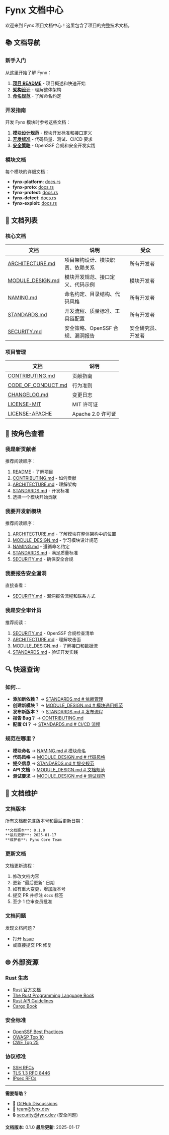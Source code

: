 # Fynx 文档中心

欢迎来到 Fynx 项目文档中心！这里包含了项目的完整技术文档。

## 📚 文档导航

### 新手入门

从这里开始了解 Fynx：

1. **[项目 README](../README.md)** - 项目概述和快速开始
2. **[架构设计](ARCHITECTURE.md)** - 理解整体架构
3. **[命名规范](NAMING.md)** - 了解命名约定

### 开发指南

开发 Fynx 模块时参考这些文档：

1. **[模块设计规范](MODULE_DESIGN.md)** - 模块开发标准和接口定义
2. **[开发标准](STANDARDS.md)** - 代码质量、测试、CI/CD 要求
3. **[安全策略](SECURITY.md)** - OpenSSF 合规和安全开发实践

### 模块文档

每个模块的详细文档：

- **fynx-platform**: [docs.rs](https://docs.rs/fynx-platform)
- **fynx-proto**: [docs.rs](https://docs.rs/fynx-proto)
- **fynx-protect**: [docs.rs](https://docs.rs/fynx-protect)
- **fynx-detect**: [docs.rs](https://docs.rs/fynx-detect)
- **fynx-exploit**: [docs.rs](https://docs.rs/fynx-exploit)

## 📖 文档列表

### 核心文档

| 文档 | 说明 | 受众 |
|------|------|------|
| [ARCHITECTURE.md](ARCHITECTURE.md) | 项目架构设计、模块职责、依赖关系 | 所有开发者 |
| [MODULE_DESIGN.md](MODULE_DESIGN.md) | 模块开发规范、接口定义、代码示例 | 模块开发者 |
| [NAMING.md](NAMING.md) | 命名约定、目录结构、代码风格 | 所有开发者 |
| [STANDARDS.md](STANDARDS.md) | 开发流程、质量标准、工具链配置 | 所有开发者 |
| [SECURITY.md](SECURITY.md) | 安全策略、OpenSSF 合规、漏洞报告 | 安全研究员、开发者 |

### 项目管理

| 文档 | 说明 |
|------|------|
| [CONTRIBUTING.md](../CONTRIBUTING.md) | 贡献指南 |
| [CODE_OF_CONDUCT.md](../CODE_OF_CONDUCT.md) | 行为准则 |
| [CHANGELOG.md](../CHANGELOG.md) | 变更日志 |
| [LICENSE-MIT](../LICENSE-MIT) | MIT 许可证 |
| [LICENSE-APACHE](../LICENSE-APACHE) | Apache 2.0 许可证 |

## 🎯 按角色查看

### 我是新贡献者

推荐阅读顺序：

1. [README](../README.md) - 了解项目
2. [CONTRIBUTING.md](../CONTRIBUTING.md) - 如何贡献
3. [ARCHITECTURE.md](ARCHITECTURE.md) - 理解架构
4. [STANDARDS.md](STANDARDS.md) - 开发标准
5. 选择一个模块开始贡献

### 我要开发新模块

推荐阅读顺序：

1. [ARCHITECTURE.md](ARCHITECTURE.md) - 了解模块在整体架构中的位置
2. [MODULE_DESIGN.md](MODULE_DESIGN.md) - 学习模块设计规范
3. [NAMING.md](NAMING.md) - 遵循命名约定
4. [STANDARDS.md](STANDARDS.md) - 满足质量标准
5. [SECURITY.md](SECURITY.md) - 确保安全合规

### 我要报告安全漏洞

直接查看：

- [SECURITY.md](SECURITY.md) - 漏洞报告流程和联系方式

### 我是安全审计员

推荐阅读：

1. [SECURITY.md](SECURITY.md) - OpenSSF 合规检查清单
2. [ARCHITECTURE.md](ARCHITECTURE.md) - 理解攻击面
3. [MODULE_DESIGN.md](MODULE_DESIGN.md) - 了解接口和数据流
4. [STANDARDS.md](STANDARDS.md) - 验证开发实践

## 🔍 快速查询

### 如何...

- **添加新依赖？** → [STANDARDS.md # 依赖管理](STANDARDS.md#依赖管理)
- **创建新模块？** → [MODULE_DESIGN.md # 模块通用规范](MODULE_DESIGN.md#模块通用规范)
- **发布新版本？** → [STANDARDS.md # 发布流程](STANDARDS.md#发布流程)
- **报告 Bug？** → [CONTRIBUTING.md](../CONTRIBUTING.md)
- **配置 CI？** → [STANDARDS.md # CI/CD 流程](STANDARDS.md#cicd-流程)

### 规范在哪里？

- **模块命名** → [NAMING.md # 模块命名](NAMING.md#模块命名)
- **代码风格** → [MODULE_DESIGN.md # 代码风格](MODULE_DESIGN.md#代码风格)
- **提交信息** → [STANDARDS.md # 提交规范](STANDARDS.md#提交规范)
- **API 文档** → [MODULE_DESIGN.md # 文档规范](MODULE_DESIGN.md#文档规范)
- **测试要求** → [MODULE_DESIGN.md # 测试规范](MODULE_DESIGN.md#测试规范)

## 📝 文档维护

### 文档版本

所有文档都包含版本号和最后更新日期：

```markdown
**文档版本**: 0.1.0
**最后更新**: 2025-01-17
**维护者**: Fynx Core Team
```

### 更新文档

文档更新流程：

1. 修改文档内容
2. 更新 "最后更新" 日期
3. 如有重大变更，增加版本号
4. 提交 PR 并标注 `docs` 标签
5. 至少 1 位审查员批准

### 文档问题

发现文档问题？

- 打开 [Issue](https://github.com/<org>/fynx/issues/new?labels=documentation)
- 或直接提交 PR 修复

## 🌐 外部资源

### Rust 生态

- [Rust 官方文档](https://doc.rust-lang.org/)
- [The Rust Programming Language Book](https://doc.rust-lang.org/book/)
- [Rust API Guidelines](https://rust-lang.github.io/api-guidelines/)
- [Cargo Book](https://doc.rust-lang.org/cargo/)

### 安全标准

- [OpenSSF Best Practices](https://bestpractices.coreinfrastructure.org/)
- [OWASP Top 10](https://owasp.org/www-project-top-ten/)
- [CWE Top 25](https://cwe.mitre.org/top25/)

### 协议标准

- [SSH RFCs](https://www.rfc-editor.org/search/rfc_search_detail.php?title=ssh)
- [TLS 1.3 RFC 8446](https://datatracker.ietf.org/doc/html/rfc8446)
- [IPsec RFCs](https://www.rfc-editor.org/search/rfc_search_detail.php?title=ipsec)

---

**需要帮助？**

- 💬 [GitHub Discussions](https://github.com/<org>/fynx/discussions)
- 📧 [team@fynx.dev](mailto:team@fynx.dev)
- 🔒 [security@fynx.dev](mailto:security@fynx.dev) (安全问题)

**文档版本**: 0.1.0
**最后更新**: 2025-01-17

